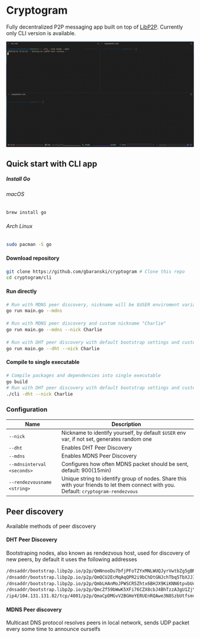 # Cryptogram
Fully decentralized P2P messaging app built on top of [LibP2P](https://libp2p.io/). Currently only CLI version is available.

![CLI Showcase](docs/cli-showcase-1.gif)

## Quick start with CLI app
##### Install Go
###### macOS
```bash
brew install go
```
###### Arch Linux
```bash
sudo pacman -S go
```

#### Download repository

```bash
git clone https://github.com/gbaranski/cryptogram # Clone this repo
cd cryptogram/cli
```

#### Run directly
```bash
# Run with MDNS peer discovery, nickname will be $USER enviroment variable
go run main.go --mdns

# Run with MDNS peer discovery and custom nickname "Charlie"
go run main.go --mdns --nick Charlie 

# Run with DHT peer discovery with default bootstrap settings and custom nickname "Charlie"
go run main.go --dht --nick Charlie 
```

#### Compile to single executable
```bash
# Compile packages and dependencies into single executable
go build
# Run with DHT peer discovery with default bootstrap settings and custom nickname "Charlie"
./cli -dht --nick Charlie
```

### Configuration
| Name                        | Description                                                                                                                           |
| --------------------------- | ------------------------------------------------------------------------------------------------------------------------------------- |
| `--nick`                    | Nickname to identify yourself, by default `$USER` env var, if not set, generates random one                                           |
| `--dht`                     | Enables DHT Peer Discovery                                                                                                            |
| `--mdns`                    | Enables MDNS Peer Discovery                                                                                                           |
| `--mdnsinterval <seconds>`  | Configures how often MDNS packet should be sent, default: 900(15min)                                                                  |
| `--rendezvousname <string>` | Unique string to identify group of nodes. Share this with your friends to let them connect with you. Default: `cryptogram-rendezvous` |


## Peer discovery

Available methods of peer discovery

#### DHT Peer Discovery 
Bootstraping nodes, also known as rendezvous host, used for discovery of new peers, by default it uses the following addresses
```bash
/dnsaddr/bootstrap.libp2p.io/p2p/QmNnooDu7bfjPFoTZYxMNLWUQJyrVwtbZg5gBMjTezGAJN
/dnsaddr/bootstrap.libp2p.io/p2p/QmQCU2EcMqAqQPR2i9bChDtGNJchTbq5TbXJJ16u19uLTa
/dnsaddr/bootstrap.libp2p.io/p2p/QmbLHAnMoJPWSCR5Zhtx6BHJX9KiKNN6tpvbUcqanj75Nb
/dnsaddr/bootstrap.libp2p.io/p2p/QmcZf59bWwK5XFi76CZX8cbJ4BhTzzA3gU1ZjYZcYW3dwt
/ip4/104.131.131.82/tcp/4001/p2p/QmaCpDMGvV2BGHeYERUEnRQAwe3N8SzbUtfsmvsqQLuvuJ # mars.i.ipfs.io
```

#### MDNS Peer discovery
Multicast DNS protocol resolves peers in local network, sends UDP packet every some time to announce ourselfs